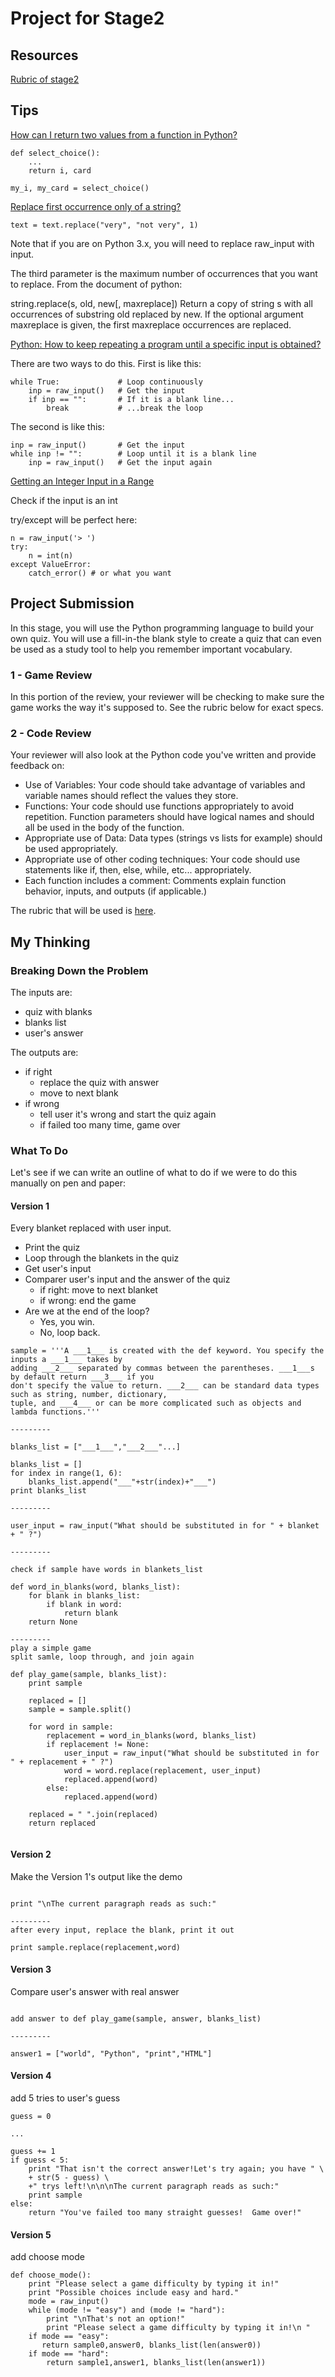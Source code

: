 # Project for Stage2
## Resources
[Rubric of stage2](https://review.udacity.com/?&_ga=1.241395910.53639439.1458784522#!/projects/3568138824/rubric)

## Tips
[How can I return two values from a function in Python?](http://stackoverflow.com/questions/9752958/how-can-i-return-two-values-from-a-function-in-python)
```
def select_choice():
    ...
    return i, card

my_i, my_card = select_choice()
```

[Replace first occurrence only of a string?](http://stackoverflow.com/questions/6005891/replace-first-occurrence-only-of-a-string)
```
text = text.replace("very", "not very", 1)
```

Note that if you are on Python 3.x, you will need to replace raw_input with input.


The third parameter is the maximum number of occurrences that you want to replace. From the document of python:

string.replace(s, old, new[, maxreplace]) Return a copy of string s with all occurrences of substring old replaced by new. If the optional argument maxreplace is given, the first maxreplace occurrences are replaced.

[Python: How to keep repeating a program until a specific input is obtained?](http://stackoverflow.com/questions/20337489/python-how-to-keep-repeating-a-program-until-a-specific-input-is-obtained)

There are two ways to do this. First is like this:

```
while True:             # Loop continuously
    inp = raw_input()   # Get the input
    if inp == "":       # If it is a blank line...
        break           # ...break the loop
```

The second is like this:
```
inp = raw_input()       # Get the input
while inp != "":        # Loop until it is a blank line
    inp = raw_input()   # Get the input again
```

[Getting an Integer Input in a Range](http://stackoverflow.com/questions/9437808/getting-an-integer-input-in-a-range)

Check if the input is an int

try/except will be perfect here:
```
n = raw_input('> ')
try:
    n = int(n)
except ValueError:
    catch_error() # or what you want
```

## Project Submission

In this stage, you will use the Python programming language to build your own quiz. You will use a fill-in-the blank style to create a quiz that can even be used as a study tool to help you remember important vocabulary.

### 1 - Game Review
In this portion of the review, your reviewer will be checking to make sure the game works the way it's supposed to. See the rubric below for exact specs.

### 2 - Code Review
Your reviewer will also look at the Python code you've written and provide feedback on:

- Use of Variables: Your code should take advantage of variables and variable names should reflect the values they store.
- Functions: Your code should use functions appropriately to avoid repetition. Function parameters should have logical names and should all be used in the body of the function.
- Appropriate use of Data: Data types (strings vs lists for example) should be used appropriately.
- Appropriate use of other coding techniques: Your code should use statements like if, then, else, while, etc... appropriately.
- Each function includes a comment: Comments explain function behavior, inputs, and outputs (if applicable.)

The rubric that will be used is [here](https://review.udacity.com/?_ga=1.52242285.53639439.1458784522#!/projects/3568138824/rubric).

## My Thinking
### Breaking Down the Problem
The inputs are: 
- quiz with blanks
- blanks list
- user's answer

The outputs are:
- if right
	- replace the quiz with answer
	- move to next blank
- if wrong
	- tell user it's wrong and start the quiz again
	- if failed too many time, game over

### What To Do
Let's see if we can write an outline of what to do if we were to do this manually on pen and paper:  

#### Version 1
Every blanket replaced with user input.

- Print the quiz
- Loop through the blankets in the quiz
- Get user's input
- Comparer user's input and the answer of the quiz
	- if right: move to next blanket
	- if wrong: end the game
- Are we at the end of the loop? 
	- Yes, you win.
	- No, loop back.

```
sample = '''A ___1___ is created with the def keyword. You specify the inputs a ___1___ takes by
adding ___2___ separated by commas between the parentheses. ___1___s by default return ___3___ if you
don't specify the value to return. ___2___ can be standard data types such as string, number, dictionary,
tuple, and ___4___ or can be more complicated such as objects and lambda functions.'''

---------

blanks_list = ["___1___","___2___"...]

blanks_list = []
for index in range(1, 6):
	blanks_list.append("___"+str(index)+"___")
print blanks_list

---------

user_input = raw_input("What should be substituted in for " + blanket + " ?")

---------

check if sample have words in blankets_list

def word_in_blanks(word, blanks_list):
	for blank in blanks_list:
	    if blank in word:
	        return blank
	return None

---------
play a simple game
split samle, loop through, and join again

def play_game(sample, blanks_list): 
    print sample

    replaced = []
    sample = sample.split()

    for word in sample:
        replacement = word_in_blanks(word, blanks_list)
        if replacement != None:
            user_input = raw_input("What should be substituted in for " + replacement + " ?")
            word = word.replace(replacement, user_input)
            replaced.append(word)
        else:
            replaced.append(word)
	
    replaced = " ".join(replaced)
    return replaced
    
```
#### Version 2
Make the Version 1's output like the demo

```

print "\nThe current paragraph reads as such:"

---------
after every input, replace the blank, print it out

print sample.replace(replacement,word)

```

#### Version 3
Compare user's answer with real answer

```

add answer to def play_game(sample, answer, blanks_list)

---------

answer1 = ["world", "Python", "print","HTML"]

```

#### Version 4
add 5 tries to user's guess

```
guess = 0

...

guess += 1
if guess < 5:                       
    print "That isn't the correct answer!Let's try again; you have " \
    + str(5 - guess) \
    +" trys left!\n\n\nThe current paragraph reads as such:"
    print sample
else:
    return "You've failed too many straight guesses!  Game over!"

```

#### Version 5
add choose mode

```
def choose_mode():
    print "Please select a game difficulty by typing it in!"
    print "Possible choices include easy and hard."
    mode = raw_input()
    while (mode != "easy") and (mode != "hard"):
        print "\nThat's not an option!"
        print "Please select a game difficulty by typing it in!\n "
    if mode == "easy":
       return sample0,answer0, blanks_list(len(answer0))
    if mode == "hard":
        return sample1,answer1, blanks_list(len(answer1))
```